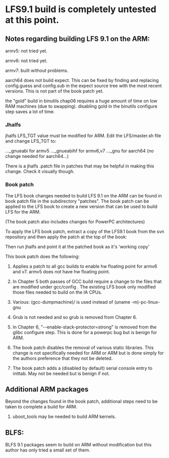
# LFS9.1 build is completely untested at this point.   

## Notes regarding building LFS 9.1 on the ARM:

armv5: not tried yet.

armv6: not tried yet.

armv7: built without problems.

aarch64 does not build expect.   This can be fixed by finding and 
replacing config.guess and config.sub in the expect source tree
with the most recent versions.  This is not part of the book patch
yet.

the "gold" build in binutils chap06 requires a huge amount of time
on low RAM machines (due to swapping).  disabling gold in the binutils
configure step saves a lot of time.  


### Jhalfs

jhalfs LFS_TGT value must be modified for ARM.  Edit the LFS/master.sh
file and change LFS_TGT to:

..._gnueabi     for armv5
..._gnueabihf   for armv6,v7
..._gnu   for aarch64  (no change needed for aarch64...)

There is a jhalfs .patch file in patches that may be helpful in making
this change.  Check it visually though.


### Book patch

The LFS book changes needed to build LFS 9.1 on the ARM can 
be found in book patch file in the subdirectory "patches".  The 
book patch can be applied to the LFS book to create a new version 
that can be used to build LFS for the ARM.

(The book patch also includes changes for PowerPC architectures)

To apply the LFS book patch, extract a copy of the LFS9.1 book from
the svn repository and then apply the patch at the top of the book:

Then run jhalfs and point it at the patched book as it's 'working copy'


This book patch does the following:

1) Applies a patch to all gcc builds to enable hw floating point for
armv6 and v7.   armv5 does not have hw floating point.

2) In Chapter 5 both passes of GCC build require a change to the 
files that are modified under gcc/config .   The existing LFS book
only modified those files needed to build on the IA CPUs.
 
3) Various: (gcc-dumpmachine)/ is used instead of (uname -m)-pc-linux-gnu

4)  Grub is not needed and so grub is removed from Chapter 6.

5) In Chapter 6, "--enable-stack-protector=strong" is removed from 
the glibc configure step.    This is done for a powerpc bug but is benign
for ARM.

6) The book patch disables the removal of various static libraries.
This change is not specifically needed for ARM or ARM but is done simply for 
the authors preference that they not be deleted.
   
7) The book patch adds a (disabled by default) serial console entry
to inittab.   May not be needed but is benign if not.


## Additional ARM packages

Beyond the changes found in the book patch, additional steps need to be
taken to complete a build for ARM.   

1) uboot_tools may be needed to build ARM kernels.
 

## BLFS:

BLFS 9.1 packages seem to build on ARM without modification but this 
author has only tried a small set of them.

